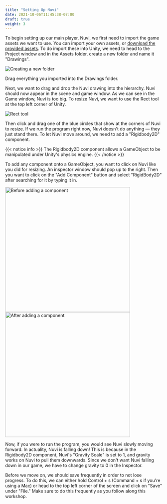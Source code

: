 ```yaml
---
title: "Setting Up Nuvi"
date: 2021-10-06T11:45:38-07:00
draft: true
weight: 3
---
```


To begin setting up our main player, Nuvi, we first need to import the game assets we want to use. You can import your own assets, or [download the provided assets](../files/Unity_game_images.zip). To do import these into Unity, we need to head to the Project window and in the Assets folder, create a new folder and name it "Drawings".

![Creating a new folder](../img/2_1.png)

Drag everything you imported into the Drawings folder.

Next, we want to drag and drop the Nuvi drawing into the hierarchy. Nuvi should now appear in the scene and game window. As we can see in the Game window, Nuvi is too big. To resize Nuvi, we want to use the Rect tool at the top left corner of Unity.

![Rect tool](../img/2_Unity_tools.png)

Then click and drag one of the blue circles that show at the corners of Nuvi to resize. If we run the program right now, Nuvi doesn't do anything — they just stand there. To let Nuvi move around, we need to add a "Rigidbody2D" component.

{{< notice info >}}
The Rigidbody2D component allows a GameObject to be manipulated under Unity's physics engine.
{{< /notice >}}

To add any component onto a GameObject, you want to click on Nuvi like you did for resizing. An inspector window should pop up to the right. Then you want to click on the "Add Component" button and select "RigidBody2D" after searching for it by typing it in.

<img src="../img/2_AddComponent.png" alt="Before adding a component" width="400"/>
<img src="../img/2_Rigidbody2D.png" alt="After adding a component" width="400"/>

Now, if you were to run the program, you would see Nuvi slowly moving forward. In actuality, Nuvi is falling down! This is because in the Rigidbody2D component, Nuvi's "Gravity Scale" is set to 1, and gravity works on Nuvi to pull them downwards. Since we don't want Nuvi falling down in our game, we have to change gravity to 0 in the Inspector.

Before we move on, we should save frequently in order to not lose progress. To do this, we can either hold Control + s (Command + s if you're using a Mac) or head to the top left corner of the screen and click on "Save" under "File." Make sure to do this frequently as you follow along this workshop.

